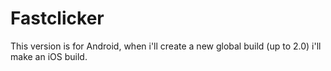 # Fastclicker
This version is for Android, when i'll create a new global build (up to 2.0) i'll make an iOS build.
